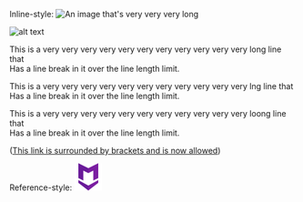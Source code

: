 Inline-style:
![An image that's very very very long](https://www.gstatic.com/webp/gallery/1.jpg)

![alt text](https://www.gstatic.com/webp/gallery/1.jpg "Logo Title Text Thats Long")

This is a very very very very very very very very very very very long line that  
Has a line break in it over the line length limit.

This is a very very very very very very very very very very very lng line that  
Has a line break in it over the line length limit.

This is a very very very very very very very very very very very loong line that  
Has a line break in it over the line length limit.

([This link is surrounded by brackets and is now allowed](https://www.gstatic.com/webp/gallery/1.jpg))


Reference-style: 
![this is really really really really really really really really long alternative text][logo]

[logo]: https://github.com/adam-p/markdown-here/raw/master/src/common/images/icon48.png "Logo Title Text 2"
